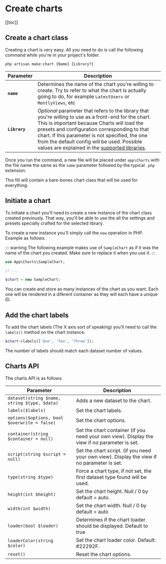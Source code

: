 # Create charts

[[toc]]

## Create a chart class

Creating a chart is very easy. All you need to do is call the following command while you're in your project's folder.

```
php artisan make:chart {Name} {Library?}
```

| Parameter   | Description |
| ----------- | ------------- |
| **`name`** | Determines the name of the chart you're willing to create. Try to refer to what the chart is actually going to do, for example `LatestUsers` or `MontlyViews`, etc |
| **`Library`** | *Optional* parameter that refers to the library that you're willing to use as a front-end for the chart. This is important because Charts will load the presets and configuration corresponding to that chart. If this parameter is not specified, the one from the default config will be used. Possible values are explained in the [supported libraries](/supported_libraries.html).      |

Once you run the command, a new file will be placed under `app\Charts` with the file name the same as the `name` parameter followed
by the typical `.php` extension.

This fill will contain a bare-bones chart class that will be used for everything.

## Initiate a chart

To initiate a chart you'll need to create a new instance of the chart class created previously. That way, you'll be able to use the
all the settings and presets specially crafted for the selected library.

To create a new instance you'll simply call the `new` operation in PHP. Example as follows:

::: warning
The following example makes use of `SampleChart` as if it was the name of the chart you created. Make sure to replace it
when you use it.
:::

```php
use App\Charts\SampleChart;

// ...

$chart = new SampleChart;
```

You can create and store as many instances of the chart as you want. Each one will be rendered in a diferent container as they
will each have a unique ID.

## Add the chart labels

To add the chart labels (The X axis sort of speaking) you'll need to call the `labels()` method on the chart instance.

```php
$chart->labels(['One', 'Two', 'Three']);
```

The number of labels should match each dataset number of values.

## Charts API

The charts API is as follows:

| Parameter                                    | Description                                                                                   |
| -------------------------------------------- | --------------------------------------------------------------------------------------------- |
| `dataset(string $name, string $type, $data)` | Adds a new dataset to the chart.                                                              |
| `labels($labels)`                            | Set the chart labels.                                                                         |
| `options($options, bool $overwrite = false)` | Set the chart options.                                                                        |
| `container(string $container = null)`        | Set the chart container (if you need your own view). Display the view if no parameter is set. |
| `script(string $script = null)`              | Set the chart script. (if you need your own view). Display the view if no parameter is set.   |
| `type(string $type)`                         | Force a chart type, if not set, the first dataset type found will be used.                    |
| `height(int $height)`                        | Set the chart height. Null / 0 by default = auto.                                             |
| `width(int $width)`                          | Set the chart width. Null / 0 by default = auto                                               |
| `loader(bool $loader)`                       | Determines if the chart loader should be displayed. Default to true                           |
| `loaderColor(string $color)`                 | Set the chart loader color. Default: #22292F.                                                 |
| `reset()`                                    | Reset the chart options.                                                                      |
